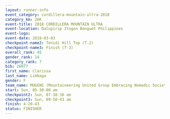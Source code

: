 ```yaml
---
layout: runner-info 
event_category: cordillera-mountain-ultra-2018 
category_km: 26K 
event-title: 2018 CORDILLERA MOUNTAIN ULTRA 
event-location: Dalupirip Itogon Benguet Philippines 
event-logo: 
event-date: 2018-03-03 
checkpoint-name2: Tenidi Hill Top (T-2) 
checkpoint-name3: Finish (T-3) 
overall_rank: 45
gender_rank: 14
category_rank: 7
bib: 26077
first_name: Clarissa
last_name: Limbaga
gender: F
team_name: MUGENS (Mountaineering United Group Embracing Nomadic Society)
start: Sun, 05-30-00 am
checkpoint2: Sun, 07-38-36 am
checkpoint3: Sun, 09-50-43 am
finish: 4-20-43
status: FINISHER
---
```

